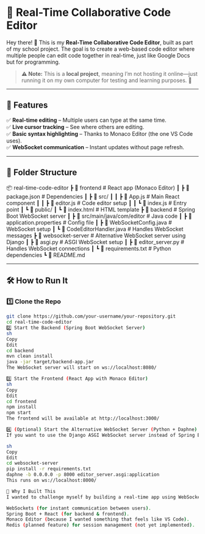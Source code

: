 # 🚀 Real-Time Collaborative Code Editor  

Hey there! 👋 This is my **Real-Time Collaborative Code Editor**, built as part of my school project. The goal is to create a web-based code editor where multiple people can edit code together in real-time, just like Google Docs but for programming.  

> **⚠ Note:** This is a **local project**, meaning I’m not hosting it online—just running it on my own computer for testing and learning purposes. 🚀  

---

## 📌 Features  

✅ **Real-time editing** – Multiple users can type at the same time.  
✅ **Live cursor tracking** – See where others are editing.  
✅ **Basic syntax highlighting** – Thanks to Monaco Editor (the one VS Code uses).  
✅ **WebSocket communication** – Instant updates without page refresh.  

---

## 📂 Folder Structure  

📦 real-time-code-editor ┣ 📂 frontend # React app (Monaco Editor) ┃ ┣ 📜 package.json # Dependencies ┃ ┣ 📜 src/ ┃ ┃ ┣ 📜 App.js # Main React component ┃ ┃ ┣ 📜 editor.js # Code editor setup ┃ ┃ ┗ 📜 index.js # Entry point ┃ ┗ 📜 public/ ┃ ┗ 📜 index.html # HTML template ┣ 📂 backend # Spring Boot WebSocket server ┃ ┣ 📜 src/main/java/com/editor # Java code ┃ ┣ 📜 application.properties # Config file ┃ ┣ 📜 WebSocketConfig.java # WebSocket setup ┃ ┗ 📜 CodeEditorHandler.java # Handles WebSocket messages ┣ 📂 websocket-server # Alternative WebSocket server using Django ┃ ┣ 📜 asgi.py # ASGI WebSocket setup ┃ ┣ 📜 editor_server.py # Handles WebSocket connections ┃ ┗ 📜 requirements.txt # Python dependencies ┗ 📜 README.md


---

## 🛠 How to Run It  

### **1️⃣ Clone the Repo**  
```sh
git clone https://github.com/your-username/your-repository.git
cd real-time-code-editor
2️⃣ Start the Backend (Spring Boot WebSocket Server)
sh
Copy
Edit
cd backend
mvn clean install
java -jar target/backend-app.jar
The WebSocket server will start on ws://localhost:8080/

3️⃣ Start the Frontend (React App with Monaco Editor)
sh
Copy
Edit
cd frontend
npm install
npm start
The frontend will be available at http://localhost:3000/

4️⃣ (Optional) Start the Alternative WebSocket Server (Python + Daphne)
If you want to use the Django ASGI WebSocket server instead of Spring Boot:

sh
Copy
Edit
cd websocket-server
pip install -r requirements.txt
daphne -b 0.0.0.0 -p 8000 editor_server.asgi:application
This runs on ws://localhost:8000/

🚀 Why I Built This
I wanted to challenge myself by building a real-time app using WebSockets. Most of my projects have been simple CRUD apps, so this was a fun way to learn about:

WebSockets (for instant communication between users).
Spring Boot + React (for backend & frontend).
Monaco Editor (because I wanted something that feels like VS Code).
Redis (planned feature) for session management (not yet implemented).
